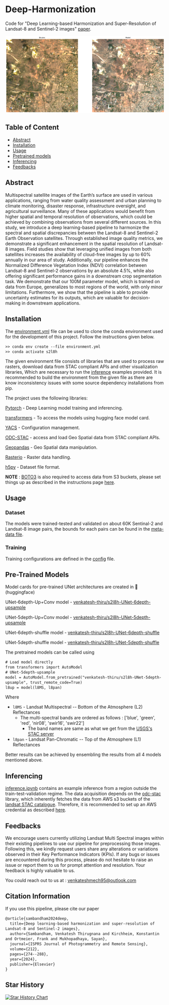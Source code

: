 # Deep-Harmonization
Code for "Deep Learning-based Harmonization and Super-Resolution of Landsat-8 and Sentinel-2 images" [paper](https://www.sciencedirect.com/science/article/pii/S0924271624001850).

![s2l8h](images/comparison.png)

## Table of Content
* [Abstract](#abstract)
* [Installation](#installation)
* [Usage](#usage)
* [Pretrained models](#pre-trained-models)
* [Inferencing](#inferencing)
* [Feedbacks](#feedbacks)


## Abstract
Multispectral satellite images of the Earth’s surface are used in various applications, ranging from water quality assessment and urban planning to climate monitoring, disaster response, infrastructure oversight, and agricultural surveillance. 
Many of these applications would benefit from higher spatial and temporal resolution of observations, which could be achieved by
combining observations from several different sources. 
In this study, we introduce a deep learning-based pipeline to harmonize the spectral and spatial discrepancies between the Landsat-8 and Sentinel-2 Earth Observation satellites. 
Through established image quality metrics, we demonstrate a significant enhancement in the spatial resolution of Landsat-8 images. 
Field studies show that leveraging unified images from both satellites increases the availability of cloud-free images by up to 60% annually in our area of study. 
Additionally, our pipeline enhances the Normalized Difference Vegetation Index (NDVI) correlation between Landsat-8 and Sentinel-2 observations by an absolute 4.5%, while also offering significant performance gains in a downstream crop segmentation task. 
We demonstrate that our 100M parameter model, which is trained on data from Europe, generalizes to most regions of the world, with only minor limitations. 
Furthermore, we show that the pipeline is able to provide uncertainty estimates for its outputs, which are valuable for decision-making in downstream applications.

## Installation
The [environment.yml](environment.yml) file can be used to clone the conda environment used for the development of this project.
Follow the instructions given below.

```
>> conda env create --file environment.yml
>> conda activate s2l8h
```
The given environment file consists of libraries that are used to process raw rasters, download data from STAC compliant APIs and other visualization libraries, Which are necessary to run the [inference](inference/inference_example.ipynb) examples provided.
It is recommended to build the environment from the given file as there are know inconsistency issues with some source dependency installations from pip.

The project uses the following libraries:

[Pytorch](https://pytorch.org/get-started/locally/) -  Deep Learning model training and inferencing.

[transformers](https://huggingface.co/docs/transformers/installation) - To access the models using hugging face model card.

[YACS](https://github.com/rbgirshick/yacs) - Configuration management.

[ODC-STAC](https://github.com/opendatacube/odc-stac) - access and load Geo Spatial data from STAC compliant APIs.

[Geopandas](https://geopandas.org/en/stable/getting_started/install.html) - Geo Spatial data manipulation.

[Rasterio](https://rasterio.readthedocs.io/en/stable/) -  Raster data handling.

[h5py](https://pypi.org/project/h5py/) -  Dataset file format.


**NOTE** : [BOTO3](https://pypi.org/project/boto3/) is also required to access data from S3 buckets, please set things up as described in the instructions page [here](https://pypi.org/project/boto3/).

## Usage
### Dataset
The models were trained-tested and validated on about 60K Sentinal-2 and Landsat-8 image pairs, the bounds for each pairs can be found in the [meta-data file](training/train_test_validation_patch_extended_final.csv).


### Training
Training configurations are defined in the [config](training/config.py) file.

## Pre-Trained Models
Model cards for pre-trained UNet architectures are created in 🤗(huggingface) 

UNet-6depth-Up+Conv model - [venkatesh-thiru/s2l8h-UNet-6depth-upsample](https://huggingface.co/venkatesh-thiru/s2l8h-UNet-6depth-upsample)

UNet-5depth-Up+Conv model - [venkatesh-thiru/s2l8h-UNet-5depth-upsample](https://huggingface.co/venkatesh-thiru/s2l8h-UNet-5depth-upsample)

UNet-6depth-shuffle model - [venkatesh-thiru/s2l8h-UNet-6depth-shuffle](https://huggingface.co/venkatesh-thiru/s2l8h-UNet-6depth-shuffle)

UNet-5depth-shuffle model - [venkatesh-thiru/s2l8h-UNet-5depth-shuffle](https://huggingface.co/venkatesh-thiru/s2l8h-UNet-5depth-shuffle)

The pretrained models can be called using

```
# Load model directly
from transformers import AutoModel
# UNet-5depth-upsample
model = AutoModel.from_pretrained("venkatesh-thiru/s2l8h-UNet-5depth-upsample", trust_remote_code=True)
l8up = model(l8MS, l8pan)
```
Where
 * `l8MS` - Landsat Multispectral -- Bottom of the Atmosphere (L2) Reflectances
   * The multi-spectral bands are ordered as follows : ['blue', 'green', 'red', 'nir08', 'swir16', 'swir22']
      * The band names are same as what we get from the [USGS's STAC server](https://landsatlook.usgs.gov/stac-server) 
 * `l8pan` - Landsat Pan-Chromatic -- Top of the Atmosphere (L1) Reflectances
   
Better results can be achieved by ensembling the results from all 4 models mentioned above.

## Inferencing
[inference.ipynb](inference/inference_example.ipynb) contains an example inference from a region outside the train-test-validation regime.
The data acquisition depends on the [odc-stac](https://odc-stac.readthedocs.io/en/latest/) library, which inherently fetches the data from AWS s3 buckets of the [landsat STAC catalogue](https://landsatlook.usgs.gov/stac-server). Therefore, it is recommended to set up an AWS credential as described [here](https://pypi.org/project/boto3/).


## Feedbacks
We encourage users currently utilizing Landsat Multi Spectral images within their existing pipelines to use our pipeline for preprocessing those images. 
Following this, we kindly request users share any alterations or variations observed in their Key Performance Indicators (KPIs). 
If any bugs or issues are encountered during this process, please do not hesitate to raise an issue or report them to us for prompt attention and resolution. 
Your feedback is highly valuable to us.

You could reach out to us at : venkateshmech95@outlook.com

## Citation Information
If you use this pipeline, please cite our paper

```
@article{sambandham2024deep,
  title={Deep learning-based harmonization and super-resolution of Landsat-8 and Sentinel-2 images},
  author={Sambandham, Venkatesh Thirugnana and Kirchheim, Konstantin and Ortmeier, Frank and Mukhopadhaya, Sayan},
  journal={ISPRS Journal of Photogrammetry and Remote Sensing},
  volume={212},
  pages={274--288},
  year={2024},
  publisher={Elsevier}
}
```
## Star History

[![Star History Chart](https://api.star-history.com/svg?repos=venkatesh-thiru/Deep-Harmonization&type=Date)](https://star-history.com/#venkatesh-thiru/Deep-Harmonization&Date)
